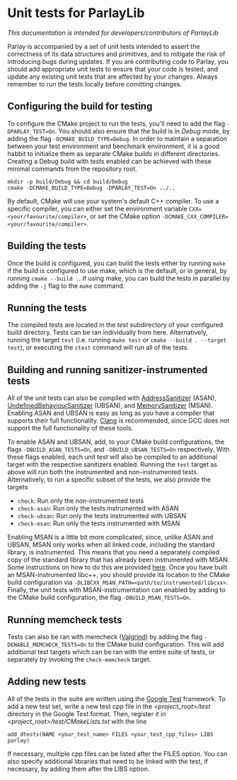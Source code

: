 # Unit tests for ParlayLib

*This documentation is intended for developers/contributors of ParlayLib*

Parlay is accompanied by a set of unit tests intended to assert the correctness of its data structures and primitives, and to mitigate the risk of introducing bugs during updates. If you are contributing code to Parlay, you should add appropriate unit tests to ensure that your code is tested, and update any existing unit tests that are affected by your changes. Always remember to run the tests locally before comitting changes.

## Configuring the build for testing

To configure the CMake project to run the tests, you'll need to add the flag `-DPARLAY_TEST=On`. You should also ensure that the build is in *Debug* mode, by adding the flag `-DCMAKE_BUILD_TYPE=Debug`. In order to maintain a separation between your test environment and benchmark environment, it is a good habbit to initialize them as separate CMake builds in different directories. Creating a Debug build with tests enabled can be achieved with these minimal commands from the repository root.

```
mkdir -p build/Debug && cd build/Debug
cmake -DCMAKE_BUILD_TYPE=Debug -DPARLAY_TEST=On ../..
```

By default, CMake will use your system's default C++ compiler. To use a specific compiler, you can either set the environment variable `CXX=<your/favourite/compiler>`, or set the CMake option `-DCMAKE_CXX_COMPILER=<your/favourite/compiler>`.

## Building the tests

Once the build is configured, you can build the tests either by running `make` if the build is configured to use make, which is the default, or in general, by running `cmake --build .`. If using make, you can build the tests in parallel by adding the `-j` flag to the `make` command.

## Running the tests

The compiled tests are located in the *test* subdirectory of your configured build directory. Tests can be ran individually from here. Alternatively, running the target `test` (i.e. running `make test` or `cmake --build . --target test`), or executing the `ctest` command will run all of the tests.

## Building and running sanitizer-instrumented tests

All of the unit tests can also be compiled with [AddressSanitizer](https://clang.llvm.org/docs/AddressSanitizer.html) (ASAN), [UndefinedBehaviourSanitizer](https://clang.llvm.org/docs/UndefinedBehaviorSanitizer.html) (UBSAN), and [MemorySanitizer](https://clang.llvm.org/docs/MemorySanitizer.html) (MSAN). Enabling ASAN and UBSAN is easy as long as you have a compiler that supports their full functionality. [Clang](https://clang.llvm.org/) is recommended, since GCC does not support the full functionality of these tools.

To enable ASAN and UBSAN, add, to your CMake build configurations, the flags `-DBUILD_ASAN_TESTS=On`, and `-DBUILD_UBSAN_TESTS=On` respectively. With these flags enabled, each unit test will also be compiled to an additional target with the respective sanitizers enabled. Running the `test` target as above will run both the instrumented and non-instrumented tests. Alternatively, to run a specific subset of the tests, we also provide the targets
* `check`: Run only the non-instrumented tests
* `check-asan`: Run only the tests instrumented with ASAN
* `check-ubsan`: Run only the tests instrumented with UBSAN
* `check-msan`: Run only the tests instrumented with MSAN

Enabling MSAN is a little bit more complicated, since, unlike ASAN and UBSAN, MSAN only works when all linked code, including the standard library, is instrumented. This means that you need a separately compiled copy of the standard library that has already been instrumented with MSAN. Some instructions on how to do this are provided [here](https://github.com/google/sanitizers/wiki/MemorySanitizerLibcxxHowTo). Once you have built an MSAN-instrumented libc++, you should provide its location to the CMake build configuration via `-DLIBCXX_MSAN_PATH=<path/to/instrumented/libcxx>`. Finally, the unit tests with MSAN-instrumentation can enabled by adding to the CMake build configuration, the flag `-DBUILD_MSAN_TESTS=On`.

## Running memcheck tests

Tests can also be ran with memcheck ([Valgrind](https://valgrind.org/)) by adding the flag `-DENABLE_MEMCHECK_TESTS=On` to the CMake build configuration. This will add additional test targets which can be ran with the entire suite of tests, or separately by invoking the `check-memcheck` target.

## Adding new tests

All of the tests in the suite are written using the [Google Test](https://github.com/google/googletest) framework. To add a new test set, write a new test cpp file in the *<project_root>/test* directory in the Google Test format. Then, register it in *<project_root>/test/CMakeLists.txt* with the line

```
add_dtests(NAME <your_test_name> FILES <your_test_cpp_files> LIBS parlay)
```

If necessary, multiple cpp files can be listed after the FILES option. You can also specify additional libraries that need to be linked with the test, if necessary, by adding them after the LIBS option.
